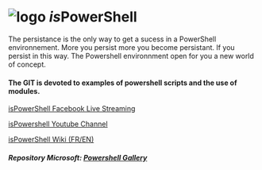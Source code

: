 # ![logo][] *is*PowerShell
[logo]: https://i.ibb.co/ryZ6X8n/atome-mauve2.jpg

The persistance is the only way to get a sucess in a PowerShell environnement. More you persist more you become persistant. If you persist in this way. The Powershell environnment open for you a new world of concept.

[logo]: https://raw.githubusercontent.com/PowerShell/PowerShell/master/assets/ps_black_64.svg?sanitize=true

#### The GIT is devoted to examples of powershell scripts and the use of modules.
[isPowerShell Facebook Live Streaming](http://www.facebook.com/ispowershell)

[isPowershell Youtube Channel](https://www.youtube.com/channel/UCMGB_tnUzFgUEZgXMZ37EFg)

[isPowerShell Wiki (FR/EN)](https://github.com/uTork/PowerShell/wiki)

##### Repository Microsoft: [ Powershell Gallery](https://www.powershellgallery.com/)
